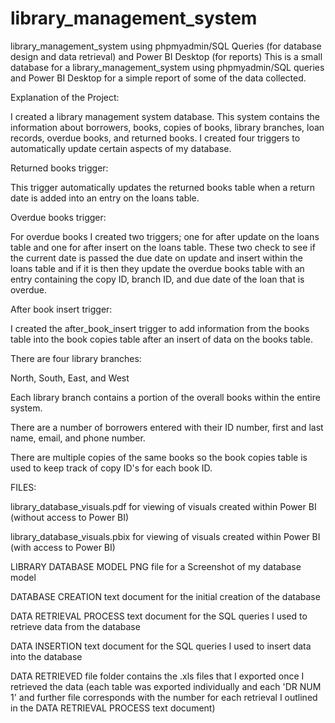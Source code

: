 # library_management_system
library_management_system using phpmyadmin/SQL Queries (for database design and data retrieval) and Power BI Desktop (for reports)
This is a small database for a library_management_system using phpmyadmin/SQL queries and Power BI Desktop for a simple report of some of the data collected.

Explanation of the Project:

I created a library management system database. This system contains the information about borrowers, books, copies of books, library branches, loan records, overdue books, and returned books. I created four triggers to automatically update certain aspects of my database.

Returned books trigger:

This trigger automatically updates the returned books table when a return date is added into an entry on the loans table.

Overdue books trigger:

For overdue books I created two triggers; one for after update on the loans table and one for after insert on the loans table. These two check to see if the current date is passed the due date on update and insert within the loans table and if it is then they update
the overdue books table with an entry containing the copy ID, branch ID, and due date of the loan that is overdue.

After book insert trigger:

I created the after_book_insert trigger to add information from the books table into the book copies table after an insert of data on the books table.

There are four library branches:

North, South, East, and West

Each library branch contains a portion of the overall books within the entire system. 

There are a number of borrowers entered with their ID number, first and last name, email, and phone number.

There are multiple copies of the same books so the book copies table is used to keep track of copy ID's for each book ID.

FILES:

library_database_visuals.pdf for viewing of visuals created within Power BI (without access to Power BI)

library_database_visuals.pbix for viewing of visuals created within Power BI (with access to Power BI)

LIBRARY DATABASE MODEL PNG file for a Screenshot of my database model

DATABASE CREATION text document for the initial creation of the database

DATA RETRIEVAL PROCESS text document for the SQL queries I used to retrieve data from the database

DATA INSERTION text document for the SQL queries I used to insert data into the database

DATA RETRIEVED file folder contains the .xls files that I exported once I retrieved the data (each table was exported individually and each 'DR NUM 1' and further file corresponds with the number for each retrieval I outlined in the DATA RETRIEVAL PROCESS text document)


